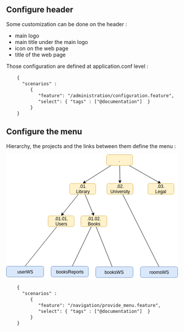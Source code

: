 


## Configure header

Some customization can be done on the header :

 - main logo
 - main title under the main logo 
 - icon on the web page
 - title of the web page
 
Those configuration are defined at application.conf level : 

```thegardener
    {
      "scenarios" :
         {
            "feature": "/administration/configuration.feature",
            "select": { "tags" : ["@documentation"]  }
         }
    }
```

## Configure the menu

Hierarchy, the projects and the links between them define the menu :

![Roles](../assets/images/theGardener_hierarchy_projects.png)


```thegardener
    {
      "scenarios" :
         {
            "feature": "/navigation/provide_menu.feature",
            "select": { "tags" : ["@documentation"]  }
         }
    }
```







